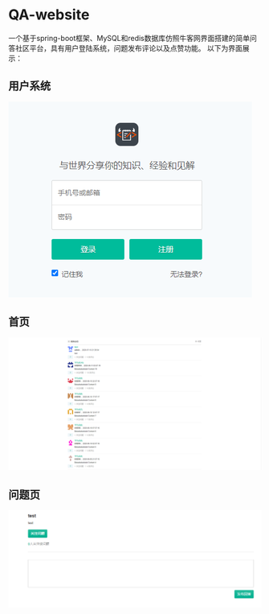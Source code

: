 # QA-website
一个基于spring-boot框架、MySQL和redis数据库仿照牛客网界面搭建的简单问答社区平台，具有用户登陆系统，问题发布评论以及点赞功能。
以下为界面展示：

## 用户系统 

![](pic/login.png)
## 首页 

![](pic/index.png)
## 问题页 

![](pic/question.png)